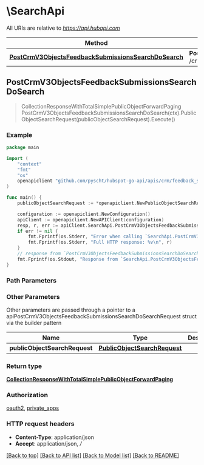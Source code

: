 # \SearchApi

All URIs are relative to *https://api.hubapi.com*

Method | HTTP request | Description
------------- | ------------- | -------------
[**PostCrmV3ObjectsFeedbackSubmissionsSearchDoSearch**](SearchApi.md#PostCrmV3ObjectsFeedbackSubmissionsSearchDoSearch) | **Post** /crm/v3/objects/feedback_submissions/search | 



## PostCrmV3ObjectsFeedbackSubmissionsSearchDoSearch

> CollectionResponseWithTotalSimplePublicObjectForwardPaging PostCrmV3ObjectsFeedbackSubmissionsSearchDoSearch(ctx).PublicObjectSearchRequest(publicObjectSearchRequest).Execute()



### Example

```go
package main

import (
    "context"
    "fmt"
    "os"
    openapiclient "github.com/pyscht/hubspot-go-api/apis/crm/feedback_submissions"
)

func main() {
    publicObjectSearchRequest := *openapiclient.NewPublicObjectSearchRequest([]openapiclient.FilterGroup{*openapiclient.NewFilterGroup([]openapiclient.Filter{*openapiclient.NewFilter("PropertyName_example", "Operator_example")})}, []string{"Sorts_example"}, []string{"Properties_example"}, int32(123), int32(123)) // PublicObjectSearchRequest | 

    configuration := openapiclient.NewConfiguration()
    apiClient := openapiclient.NewAPIClient(configuration)
    resp, r, err := apiClient.SearchApi.PostCrmV3ObjectsFeedbackSubmissionsSearchDoSearch(context.Background()).PublicObjectSearchRequest(publicObjectSearchRequest).Execute()
    if err != nil {
        fmt.Fprintf(os.Stderr, "Error when calling `SearchApi.PostCrmV3ObjectsFeedbackSubmissionsSearchDoSearch``: %v\n", err)
        fmt.Fprintf(os.Stderr, "Full HTTP response: %v\n", r)
    }
    // response from `PostCrmV3ObjectsFeedbackSubmissionsSearchDoSearch`: CollectionResponseWithTotalSimplePublicObjectForwardPaging
    fmt.Fprintf(os.Stdout, "Response from `SearchApi.PostCrmV3ObjectsFeedbackSubmissionsSearchDoSearch`: %v\n", resp)
}
```

### Path Parameters



### Other Parameters

Other parameters are passed through a pointer to a apiPostCrmV3ObjectsFeedbackSubmissionsSearchDoSearchRequest struct via the builder pattern


Name | Type | Description  | Notes
------------- | ------------- | ------------- | -------------
 **publicObjectSearchRequest** | [**PublicObjectSearchRequest**](PublicObjectSearchRequest.md) |  | 

### Return type

[**CollectionResponseWithTotalSimplePublicObjectForwardPaging**](CollectionResponseWithTotalSimplePublicObjectForwardPaging.md)

### Authorization

[oauth2](../README.md#oauth2), [private_apps](../README.md#private_apps)

### HTTP request headers

- **Content-Type**: application/json
- **Accept**: application/json, */*

[[Back to top]](#) [[Back to API list]](../README.md#documentation-for-api-endpoints)
[[Back to Model list]](../README.md#documentation-for-models)
[[Back to README]](../README.md)

